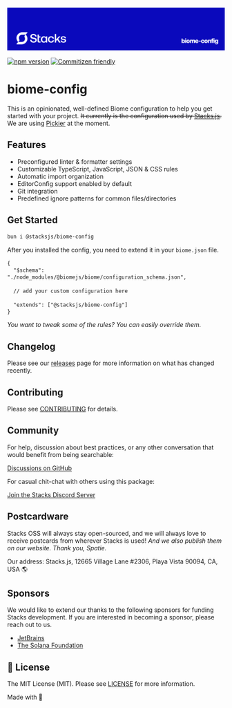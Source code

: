 <p align="center"><img src=".github/art/cover.jpg" alt="Social Card of this repo"></p>

[![npm version][npm-version-src]][npm-version-href]
[![Commitizen friendly](https://img.shields.io/badge/commitizen-friendly-brightgreen.svg)](http://commitizen.github.io/cz-cli/)
<!-- [![npm downloads][npm-downloads-src]][npm-downloads-href] -->
<!-- [![Codecov][codecov-src]][codecov-href] -->

# biome-config

This is an opinionated, well-defined Biome configuration to help you get started with your project. ~~It currently is the configuration used by [Stacks.js](https://stacksjs.org).~~ We are using [Pickier](https://github.com/stacksjs/pickier) at the moment.

## Features

- Preconfigured linter & formatter settings
- Customizable TypeScript, JavaScript, JSON & CSS rules
- Automatic import organization
- EditorConfig support enabled by default
- Git integration
- Predefined ignore patterns for common files/directories

## Get Started

```bash
bun i @stacksjs/biome-config
```

After you installed the config, you need to extend it in your `biome.json` file.

```jsonc
{
  "$schema": "./node_modules/@biomejs/biome/configuration_schema.json",

  // add your custom configuration here

  "extends": ["@stacksjs/biome-config"]
}
```

_You want to tweak some of the rules? You can easily override them._

## Changelog

Please see our [releases](https://github.com/stackjs/biome-config/releases) page for more information on what has changed recently.

## Contributing

Please see [CONTRIBUTING](.github/CONTRIBUTING.md) for details.

## Community

For help, discussion about best practices, or any other conversation that would benefit from being searchable:

[Discussions on GitHub](https://github.com/stacksjs/biome-config/discussions)

For casual chit-chat with others using this package:

[Join the Stacks Discord Server](https://discord.gg/stacksjs)

## Postcardware

Stacks OSS will always stay open-sourced, and we will always love to receive postcards from wherever Stacks is used! _And we also publish them on our website. Thank you, Spatie._

Our address: Stacks.js, 12665 Village Lane #2306, Playa Vista 90094, CA, USA 🌎

## Sponsors

We would like to extend our thanks to the following sponsors for funding Stacks development. If you are interested in becoming a sponsor, please reach out to us.

- [JetBrains](https://www.jetbrains.com/)
- [The Solana Foundation](https://solana.com/)

## 📄 License

The MIT License (MIT). Please see [LICENSE](LICENSE.md) for more information.

Made with 💙

<!-- Badges -->
[npm-version-src]: https://img.shields.io/npm/v/@stacksjs/biome-config?style=flat-square
[npm-version-href]: https://npmjs.com/package/@stacksjs/biome-config

<!-- [codecov-src]: https://img.shields.io/codecov/c/gh/stacksjs/biome-config/main?style=flat-square
[codecov-href]: https://codecov.io/gh/stacksjs/biome-config -->
